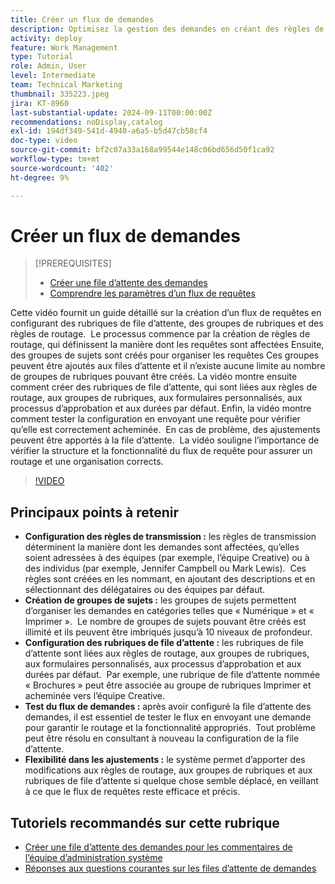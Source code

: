 ```yaml
---
title: Créer un flux de demandes
description: Optimisez la gestion des demandes en créant des règles de routage pour des affectations efficaces, en organisant les demandes avec des groupes de rubriques imbriqués, en liant les rubriques de file d’attente aux workflows, en testant les fonctionnalités de flux de demandes et en effectuant des ajustements flexibles pour garantir précision et efficacité.
activity: deploy
feature: Work Management
type: Tutorial
role: Admin, User
level: Intermediate
team: Technical Marketing
thumbnail: 335223.jpeg
jira: KT-8960
last-substantial-update: 2024-09-11T00:00:00Z
recommendations: noDisplay,catalog
exl-id: 194df349-541d-4940-a6a5-b5d47cb58cf4
doc-type: video
source-git-commit: bf2c07a33a168a99544e148c06bd656d50f1ca92
workflow-type: tm+mt
source-wordcount: '402'
ht-degree: 9%

---
```


# Créer un flux de demandes

>[!PREREQUISITES]
>
>* [Créer une file d’attente des demandes](/help/manage-work/request-queues/create-a-request-queue.md)
>* [Comprendre les paramètres d’un flux de requêtes](/help/manage-work/request-queues/understand-settings-for-a-flow-request.md)

Cette vidéo fournit un guide détaillé sur la création d’un flux de requêtes en configurant des rubriques de file d’attente, des groupes de rubriques et des règles de routage. &#x200B; Le processus commence par la création de règles de routage, qui définissent la manière dont les requêtes sont affectées&#x200B; Ensuite, des groupes de sujets sont créés pour organiser les requêtes&#x200B; Ces groupes peuvent être ajoutés aux files d’attente et il n’existe aucune limite au nombre de groupes de rubriques pouvant être créés.
La vidéo montre ensuite comment créer des rubriques de file d’attente, qui sont liées aux règles de routage, aux groupes de rubriques, aux formulaires personnalisés, aux processus d’approbation et aux durées par défaut.
Enfin, la vidéo montre comment tester la configuration en envoyant une requête pour vérifier qu’elle est correctement acheminée. &#x200B; En cas de problème, des ajustements peuvent être apportés à la file d’attente. &#x200B; La vidéo souligne l’importance de vérifier la structure et la fonctionnalité du flux de requête pour assurer un routage et une organisation corrects.

>[!VIDEO](https://video.tv.adobe.com/v/335223/?quality=12&learn=on)

## Principaux points à retenir

* **Configuration des règles de transmission :** les règles de transmission déterminent la manière dont les demandes sont affectées, qu’elles soient adressées à des équipes (par exemple, l’équipe Creative) ou à des individus (par exemple, Jennifer Campbell ou Mark Lewis). &#x200B; Ces règles sont créées en les nommant, en ajoutant des descriptions et en sélectionnant des délégataires ou des équipes par défaut.
* **Création de groupes de sujets :** les groupes de sujets permettent d’organiser les demandes en catégories telles que « Numérique » et « Imprimer ». &#x200B; Le nombre de groupes de sujets pouvant être créés est illimité et ils peuvent être imbriqués jusqu’à 10 niveaux de profondeur.
* **Configuration des rubriques de file d’attente :** les rubriques de file d’attente sont liées aux règles de routage, aux groupes de rubriques, aux formulaires personnalisés, aux processus d’approbation et aux durées par défaut. &#x200B; Par exemple, une rubrique de file d’attente nommée « Brochures » peut être associée au groupe de rubriques Imprimer et acheminée vers l’équipe Creative.
* **Test du flux de demandes :** après avoir configuré la file d’attente des demandes, il est essentiel de tester le flux en envoyant une demande pour garantir le routage et la fonctionnalité appropriés. &#x200B; Tout problème peut être résolu en consultant à nouveau la configuration de la file d’attente. &#x200B;
* **Flexibilité dans les ajustements :** le système permet d’apporter des modifications aux règles de routage, aux groupes de rubriques et aux rubriques de file d’attente si quelque chose semble déplacé, en veillant à ce que le flux de requêtes reste efficace et précis.


## Tutoriels recommandés sur cette rubrique

* [Créer une file d’attente des demandes pour les commentaires de l’équipe d’administration système](/help/manage-work/request-queues/create-a-system-admin-feedback-request-queue.md)
* [Réponses aux questions courantes sur les files d’attente de demandes](/help/manage-work/request-queues/request-queue-faq.md)


